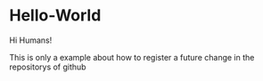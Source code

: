 # Hello-World

Hi Humans!

This is only a example about how to register a future change in the repositorys of github
